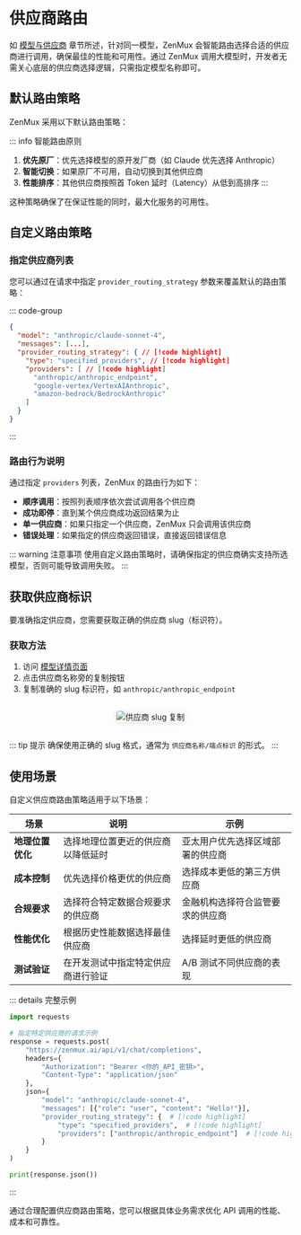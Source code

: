 # 供应商路由

如 [模型与供应商](https://docs.zenmux.ai/zh/about/models-and-providers.html) 章节所述，针对同一模型，ZenMux 会智能路由选择合适的供应商进行调用，确保最佳的性能和可用性。通过 ZenMux 调用大模型时，开发者无需关心底层的供应商选择逻辑，只需指定模型名称即可。

## 默认路由策略

ZenMux 采用以下默认路由策略：

::: info 智能路由原则

1. **优先原厂**：优先选择模型的原开发厂商（如 Claude 优先选择 Anthropic）
2. **智能切换**：如果原厂不可用，自动切换到其他供应商
3. **性能排序**：其他供应商按照首 Token 延时（Latency）从低到高排序
   :::

这种策略确保了在保证性能的同时，最大化服务的可用性。

## 自定义路由策略

### 指定供应商列表

您可以通过在请求中指定 `provider_routing_strategy` 参数来覆盖默认的路由策略：

::: code-group

```json [请求示例]
{
  "model": "anthropic/claude-sonnet-4",
  "messages": [...],
  "provider_routing_strategy": { // [!code highlight]
    "type": "specified_providers", // [!code highlight]
    "providers": [ // [!code highlight]
      "anthropic/anthropic_endpoint",
      "google-vertex/VertexAIAnthropic",
      "amazon-bedrock/BedrockAnthropic"
    ]
  }
}
```

:::

### 路由行为说明

通过指定 `providers` 列表，ZenMux 的路由行为如下：

- **顺序调用**：按照列表顺序依次尝试调用各个供应商
- **成功即停**：直到某个供应商成功返回结果为止
- **单一供应商**：如果只指定一个供应商，ZenMux 只会调用该供应商
- **错误处理**：如果指定的供应商返回错误，直接返回错误信息

::: warning 注意事项
使用自定义路由策略时，请确保指定的供应商确实支持所选模型，否则可能导致调用失败。
:::

## 获取供应商标识

要准确指定供应商，您需要获取正确的供应商 slug（标识符）。

### 获取方法

1. 访问 [模型详情页面](https://zenmux.ai/models)
2. 点击供应商名称旁的复制按钮
3. 复制准确的 slug 标识符，如 `anthropic/anthropic_endpoint`

<div style="text-align: center;">
  <img src="https://cdn.marmot-cloud.com/storage/zenmux/2025/08/22/j5hXtcH/provider-slug.png" 
       alt="供应商 slug 复制" 
       style="width: auto; max-width: 400px; border-radius: 4px; box-shadow: 0 2px 8px rgba(0, 0, 0, 0.1); margin: 16px 0;"
       loading="lazy" />
</div>

::: tip 提示
确保使用正确的 slug 格式，通常为 `供应商名称/端点标识` 的形式。
:::

## 使用场景

自定义供应商路由策略适用于以下场景：

| 场景             | 说明                               | 示例                             |
| ---------------- | ---------------------------------- | -------------------------------- |
| **地理位置优化** | 选择地理位置更近的供应商以降低延时 | 亚太用户优先选择区域部署的供应商 |
| **成本控制**     | 优先选择价格更优的供应商           | 选择成本更低的第三方供应商       |
| **合规要求**     | 选择符合特定数据合规要求的供应商   | 金融机构选择符合监管要求的供应商 |
| **性能优化**     | 根据历史性能数据选择最佳供应商     | 选择延时更低的供应商             |
| **测试验证**     | 在开发测试中指定特定供应商进行验证 | A/B 测试不同供应商的表现         |

::: details 完整示例

```python
import requests

# 指定特定供应商的请求示例
response = requests.post(
    "https://zenmux.ai/api/v1/chat/completions",
    headers={
        "Authorization": "Bearer <你的_API_密钥>",
        "Content-Type": "application/json"
    },
    json={
        "model": "anthropic/claude-sonnet-4",
        "messages": [{"role": "user", "content": "Hello!"}],
        "provider_routing_strategy": {  # [!code highlight]
            "type": "specified_providers",  # [!code highlight]
            "providers": ["anthropic/anthropic_endpoint"]  # [!code highlight]
        }
    }
)

print(response.json())
```

:::

通过合理配置供应商路由策略，您可以根据具体业务需求优化 API 调用的性能、成本和可靠性。
